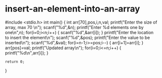 # insert-an-element-into-an-array
#include <stdio.h>
int main() {
     int arr[70],pos,i,n,val;
    printf("Enter the size of array, max 70 \n");
    scanf("%d",&n);
    printf("Enter %d elements one by one\n",n);
    for(i=0;i<n;i++)
    {
        scanf("%d",&arr[i]);
        }
        printf("Enter the location to insert the element\n");
        scanf("%d",&pos);
        printf("Enter the value to be inserted\n");
        scanf("%d",&val);
        for(i=n-1;i>=pos;i--)
        {
            arr[i+1]=arr[i];
            }
            arr[pos]=val;
            printf("Updated array\n");
            for(i=0;i<=n;i++)
            {
                printf("%d\n",arr[i]);
}
        
    
    return 0;
}
